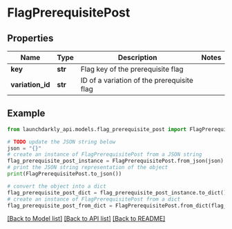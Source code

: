 # FlagPrerequisitePost


## Properties

Name | Type | Description | Notes
------------ | ------------- | ------------- | -------------
**key** | **str** | Flag key of the prerequisite flag | 
**variation_id** | **str** | ID of a variation of the prerequisite flag | 

## Example

```python
from launchdarkly_api.models.flag_prerequisite_post import FlagPrerequisitePost

# TODO update the JSON string below
json = "{}"
# create an instance of FlagPrerequisitePost from a JSON string
flag_prerequisite_post_instance = FlagPrerequisitePost.from_json(json)
# print the JSON string representation of the object
print(FlagPrerequisitePost.to_json())

# convert the object into a dict
flag_prerequisite_post_dict = flag_prerequisite_post_instance.to_dict()
# create an instance of FlagPrerequisitePost from a dict
flag_prerequisite_post_from_dict = FlagPrerequisitePost.from_dict(flag_prerequisite_post_dict)
```
[[Back to Model list]](../README.md#documentation-for-models) [[Back to API list]](../README.md#documentation-for-api-endpoints) [[Back to README]](../README.md)


